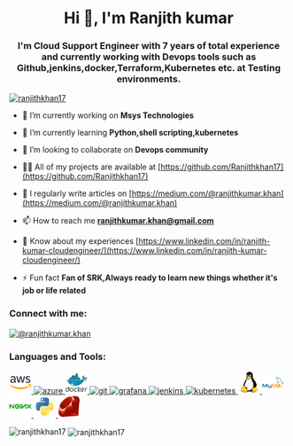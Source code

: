 <h1 align="center">Hi 👋, I'm Ranjith kumar</h1>
<h3 align="center">I'm Cloud Support Engineer with 7 years of total experience and currently working with Devops tools such as Github,jenkins,docker,Terraform,Kubernetes etc. at Testing environments.</h3>

<p align="left"> <a href="https://github.com/ryo-ma/github-profile-trophy"><img src="https://github-profile-trophy.vercel.app/?username=ranjithkhan17" alt="ranjithkhan17" /></a> </p>

- 🔭 I’m currently working on **Msys Technologies**

- 🌱 I’m currently learning **Python,shell scripting,kubernetes**

- 👯 I’m looking to collaborate on **Devops community**

- 👨‍💻 All of my projects are available at [https://github.com/Ranjithkhan17](https://github.com/Ranjithkhan17)

- 📝 I regularly write articles on [https://medium.com/@ranjithkumar.khan](https://medium.com/@ranjithkumar.khan)

- 📫 How to reach me **ranjithkumar.khan@gmail.com**

- 📄 Know about my experiences [https://www.linkedin.com/in/ranjith-kumar-cloudengineer/](https://www.linkedin.com/in/ranjith-kumar-cloudengineer/)

- ⚡ Fun fact **Fan of SRK,Always ready to learn new things whether it's job or life related**

<h3 align="left">Connect with me:</h3>
<p align="left">
<a href="https://medium.com/@ranjithkumar.khan" target="blank"><img align="center" src="https://raw.githubusercontent.com/rahuldkjain/github-profile-readme-generator/master/src/images/icons/Social/medium.svg" alt="@ranjithkumar.khan" height="30" width="40" /></a>
</p>

<h3 align="left">Languages and Tools:</h3>
<p align="left"> <a href="https://aws.amazon.com" target="_blank" rel="noreferrer"> <img src="https://raw.githubusercontent.com/devicons/devicon/master/icons/amazonwebservices/amazonwebservices-original-wordmark.svg" alt="aws" width="40" height="40"/> </a> <a href="https://azure.microsoft.com/en-in/" target="_blank" rel="noreferrer"> <img src="https://www.vectorlogo.zone/logos/microsoft_azure/microsoft_azure-icon.svg" alt="azure" width="40" height="40"/> </a> <a href="https://www.docker.com/" target="_blank" rel="noreferrer"> <img src="https://raw.githubusercontent.com/devicons/devicon/master/icons/docker/docker-original-wordmark.svg" alt="docker" width="40" height="40"/> </a> <a href="https://git-scm.com/" target="_blank" rel="noreferrer"> <img src="https://www.vectorlogo.zone/logos/git-scm/git-scm-icon.svg" alt="git" width="40" height="40"/> </a> <a href="https://grafana.com" target="_blank" rel="noreferrer"> <img src="https://www.vectorlogo.zone/logos/grafana/grafana-icon.svg" alt="grafana" width="40" height="40"/> </a> <a href="https://www.jenkins.io" target="_blank" rel="noreferrer"> <img src="https://www.vectorlogo.zone/logos/jenkins/jenkins-icon.svg" alt="jenkins" width="40" height="40"/> </a> <a href="https://kubernetes.io" target="_blank" rel="noreferrer"> <img src="https://www.vectorlogo.zone/logos/kubernetes/kubernetes-icon.svg" alt="kubernetes" width="40" height="40"/> </a> <a href="https://www.linux.org/" target="_blank" rel="noreferrer"> <img src="https://raw.githubusercontent.com/devicons/devicon/master/icons/linux/linux-original.svg" alt="linux" width="40" height="40"/> </a> <a href="https://www.mysql.com/" target="_blank" rel="noreferrer"> <img src="https://raw.githubusercontent.com/devicons/devicon/master/icons/mysql/mysql-original-wordmark.svg" alt="mysql" width="40" height="40"/> </a> <a href="https://www.nginx.com" target="_blank" rel="noreferrer"> <img src="https://raw.githubusercontent.com/devicons/devicon/master/icons/nginx/nginx-original.svg" alt="nginx" width="40" height="40"/> </a> <a href="https://www.python.org" target="_blank" rel="noreferrer"> <img src="https://raw.githubusercontent.com/devicons/devicon/master/icons/python/python-original.svg" alt="python" width="40" height="40"/> </a> <a href="https://www.ruby-lang.org/en/" target="_blank" rel="noreferrer"> <img src="https://raw.githubusercontent.com/devicons/devicon/master/icons/ruby/ruby-original.svg" alt="ruby" width="40" height="40"/> </a> </p>

<p><img align="left" src="https://github-readme-stats.vercel.app/api/top-langs?username=ranjithkhan17&show_icons=true&locale=en&layout=compact" alt="ranjithkhan17" /></p>

<p>&nbsp;<img align="center" src="https://github-readme-stats.vercel.app/api?username=ranjithkhan17&show_icons=true&locale=en" alt="ranjithkhan17" /></p>
